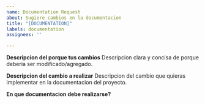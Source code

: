 ```yaml
---
name: Documentation Request
about: Sugiere cambios en la documentacion
title: "[DOCUMENTATION]"
labels: documentation
assignees: ''

---
```


**Descripcion del porque tus cambios**
Descripcion clara y concisa de porque deberia ser modificado/agregado.

**Descripcion del cambio a realizar**
Descripcion del cambio que quieras implementar en la documentacion del proyecto.

**En que documentacion debe realizarse?**
